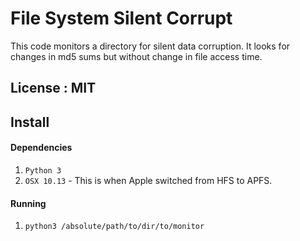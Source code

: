 # File System Silent Corrupt
This code monitors a directory for silent data corruption.
It looks for changes in md5 sums but without change in file access time.

## License : MIT

## Install
#### Dependencies
1. `Python 3`
2. `OSX 10.13` - This is when Apple switched from HFS to APFS.

#### Running
1. `python3 /absolute/path/to/dir/to/monitor`
